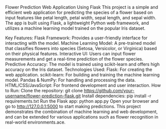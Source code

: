 Flower Prediction Web Application Using Flask
This project is a simple and efficient web application for predicting the species of a flower based on input features like petal length, petal width, sepal length, and sepal width. The app is built using Flask, a lightweight Python web framework, and utilizes a machine learning model trained on the popular Iris dataset.

Key Features:
Flask Framework: Provides a user-friendly interface for interacting with the model.
Machine Learning Model: A pre-trained model that classifies flowers into species (Setosa, Versicolor, or Virginica) based on their physical features.
Interactive UI: Users can input flower measurements and get a real-time prediction of the flower species.
Predictive Accuracy: The model is trained using scikit-learn and offers high accuracy on the Iris dataset.
Technologies Used:
Flask: For creating the web application.
scikit-learn: For building and training the machine learning model.
Pandas & NumPy: For handling and processing the data.
HTML/CSS/JavaScript: For frontend development and user interaction.
How to Run:
Clone the repository:
git clone https://github.com/your-username/flower-prediction-flask.git
Install dependencies:
pip install -r requirements.txt
Run the Flask app:
python app.py
Open your browser and go to http://127.0.0.1:5000 to start making predictions.
This project demonstrates the combination of machine learning and web development, and can be extended for various applications such as flower recognition in real-world environments.ace.
